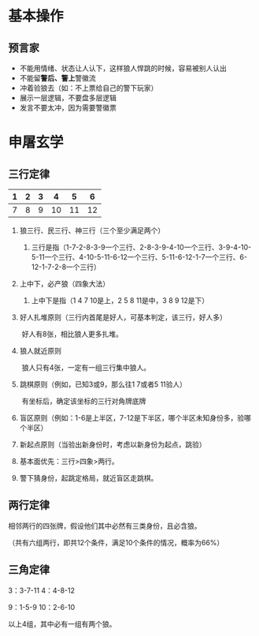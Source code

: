 # 基本操作

## 预言家

* 不能用情绪、状态让人认下，这样狼人悍跳的时候，容易被别人认出
* 不能留**警后、警上**警徽流
* 冲着验狼去（如：不上票给自己的警下玩家）
* 展示一层逻辑，不要盘多层逻辑
* 发言不要太冲，因为需要警徽票

# 申屠玄学

## 三行定律

|  1   |  2   |  3   |  4   |  5   |  6   |
| :--: | :--: | :--: | :--: | :--: | :--: |
|  7   |  8   |  9   |  10  |  11  |  12  |

1. 狼三行、民三行、神三行（三个至少满足两个）
   1. 三行是指（1-7-2-8-3-9一个三行、2-8-3-9-4-10一个三行、3-9-4-10-5-11一个三行、4-10-5-11-6-12一个三行、5-11-6-12-1-7一个三行、6-12-1-7-2-8一个三行）
   
2. 上中下，必产狼（四象大法）
   1. 上中下是指（1 4 7 10是上，2 5 8 11是中，3 8 9 12是下）
   
3. 好人扎堆原则（三行内首尾是好人，可基本判定，该三行，好人多）

   ​	好人有8张，相比狼人更多扎堆。

4. 狼人就近原则

   ​	狼人只有4张，一定有一组三行集中狼人。

5. 跳棋原则（例如，已知3或9，那么往1 7或者5 11验人）

   ​	有坐标后，确定该坐标的三行对角牌底牌

6. 盲区原则（例如：1-6是上半区，7-12是下半区，哪个半区未知身份多，验哪个半区）

7. 新起点原则（当验出新身份时，考虑以新身份为起点，跳验）

8. 基本面优先：三行>四象>两行。

9. 警下猜身份，起跳定格局，就近盲区走跳棋。

## 两行定律

相邻两行的四张牌，假设他们其中必然有三类身份，且必含狼。

（共有六组两行，即共12个条件，满足10个条件的情况，概率为66%）

## 三角定律

3：3-7-11			4：4-8-12

9：1-5-9			10：2-6-10

以上4组，其中必有一组有两个狼。

